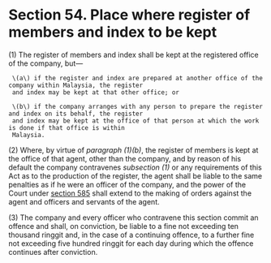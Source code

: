# Section 54. Place where register of members and index to be kept

\(1\) The register of members and index shall be kept at the registered office of the company, but—

     \(a\) if the register and index are prepared at another office of the company within Malaysia, the register  
     and index may be kept at that other office; or

     \(b\) if the company arranges with any person to prepare the register and index on its behalf, the register  
     and index may be kept at the office of that person at which the work is done if that office is within  
     Malaysia.

\(2\) Where, by virtue of _paragraph \(1\)\(b\)_, the register of members is kept at the office of that agent, other than the company, and by reason of his default the company contravenes _subsection \(1\)_ or any requirements of this Act as to the production of the register, the agent shall be liable to the same penalties as if he were an officer of the company, and the power of the Court under [section 585](../../part-5-miscellaneous/division-2-enforcement-and-sanctions/subdivision-1-enforcement-of-the-act/section-585.-court-may-compel-compliance.md) shall extend to the making of orders against the agent and officers and servants of the agent.

\(3\) The company and every officer who contravene this section commit an offence and shall, on conviction, be liable to a fine not exceeding ten thousand ringgit and, in the case of a continuing offence, to a further fine not exceeding five hundred ringgit for each day during which the offence continues after conviction.


